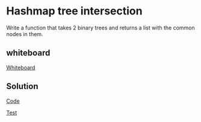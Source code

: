 
# Hashmap tree intersection

Write a function that takes 2 binary trees and returns a list with the common nodes in them.


## whiteboard

[Whiteboard](https://docs.google.com/document/d/1ZbplbiC1GjZzlBflYRAhFoo3gMGz8g8nAGeGZsAV3_4/edit?usp=sharing)



## Solution

[Code](hashmap_tree_intersection/hashmap_tree_intersection.py)

[Test](tests/test_hashmap_tree_intersection.py)